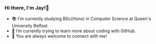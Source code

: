 ### Hi there, I'm Jay!👋

- 📚 I'm currently studying BSc(Hons) in Computer Science at Queen's University Belfast.
- 🌱 I’m currently trying to learn more about coding with GitHub.
- 💬 You are always welcome to connect with me!

<!--
**Jingwen0515/Jingwen0515** is a ✨ _special_ ✨ repository because its `README.md` (this file) appears on your GitHub profile.

Here are some ideas to get you started:

- 🔭 I’m currently working on ...
- 🌱 I’m currently learning ...
- 👯 I’m looking to collaborate on ...
- 🤔 I’m looking for help with ...
- 💬 Ask me about ...
- 📫 How to reach me: ...
- 😄 Pronouns: ...
- ⚡ Fun fact: ...
-->
